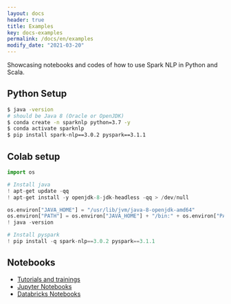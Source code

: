 ```yaml
---
layout: docs
header: true
title: Examples
key: docs-examples
permalink: /docs/en/examples
modify_date: "2021-03-20"
---
```


Showcasing notebooks and codes of how to use Spark NLP in Python and Scala.

## Python Setup

```bash
$ java -version
# should be Java 8 (Oracle or OpenJDK)
$ conda create -n sparknlp python=3.7 -y
$ conda activate sparknlp
$ pip install spark-nlp==3.0.2 pyspark==3.1.1
```

## Colab setup

```python
import os

# Install java
! apt-get update -qq
! apt-get install -y openjdk-8-jdk-headless -qq > /dev/null

os.environ["JAVA_HOME"] = "/usr/lib/jvm/java-8-openjdk-amd64"
os.environ["PATH"] = os.environ["JAVA_HOME"] + "/bin:" + os.environ["PATH"]
! java -version

# Install pyspark
! pip install -q spark-nlp==3.0.2 pyspark==3.1.1
```

## Notebooks

* [Tutorials and trainings](https://github.com/JohnSnowLabs/spark-nlp-workshop/tree/master/tutorials)
* [Jupyter Notebooks](https://github.com/JohnSnowLabs/spark-nlp-workshop/tree/master/jupyter)
* [Databricks Notebooks](https://github.com/JohnSnowLabs/spark-nlp-workshop/tree/master/databricks)
